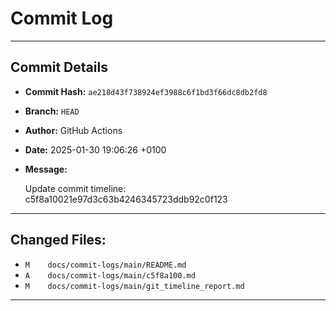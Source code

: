 # Commit Log

---

## Commit Details

- **Commit Hash:**   `ae218d43f738924ef3988c6f1bd3f66dc8db2fd8`
- **Branch:**        `HEAD`
- **Author:**        GitHub Actions
- **Date:**          2025-01-30 19:06:26 +0100
- **Message:**

  Update commit timeline: c5f8a10021e97d3c63b4246345723ddb92c0f123

---

## Changed Files:

- `M	docs/commit-logs/main/README.md`
- `A	docs/commit-logs/main/c5f8a100.md`
- `M	docs/commit-logs/main/git_timeline_report.md`

---
